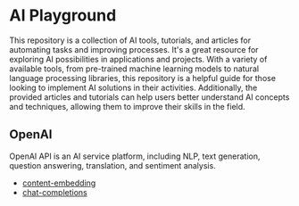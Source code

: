 # AI Playground

This repository is a collection of AI tools, tutorials, and articles for automating tasks and improving processes. It's a great resource for exploring AI possibilities in applications and projects. With a variety of available tools, from pre-trained machine learning models to natural language processing libraries, this repository is a helpful guide for those looking to implement AI solutions in their activities. Additionally, the provided articles and tutorials can help users better understand AI concepts and techniques, allowing them to improve their skills in the field.

## OpenAI
OpenAI API is an AI service platform, including NLP, text generation, question answering, translation, and sentiment analysis.

- [content-embedding](./embedding/)
- [chat-completions](./chat-completions/)

